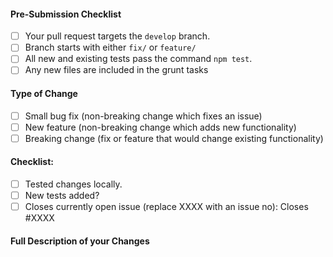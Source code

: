 #### Pre-Submission Checklist

* [ ] Your pull request targets the `develop` branch.
* [ ] Branch starts with either `fix/` or `feature/`
* [ ] All new and existing tests pass the command `npm test`.
* [ ] Any new files are included in the grunt tasks

#### Type of Change

* [ ] Small bug fix (non-breaking change which fixes an issue)
* [ ] New feature (non-breaking change which adds new functionality)
* [ ] Breaking change (fix or feature that would change existing functionality)

#### Checklist:

* [ ] Tested changes locally.
* [ ] New tests added?
* [ ] Closes currently open issue (replace XXXX with an issue no): Closes #XXXX

#### Full Description of your Changes
